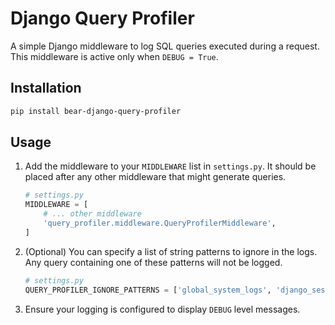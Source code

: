 # Django Query Profiler

A simple Django middleware to log SQL queries executed during a request. This middleware is active only when `DEBUG = True`.

## Installation

```bash
pip install bear-django-query-profiler
```

## Usage

1.  Add the middleware to your `MIDDLEWARE` list in `settings.py`. It should be placed after any other middleware that might generate queries.

    ```python
    # settings.py
    MIDDLEWARE = [
        # ... other middleware
        'query_profiler.middleware.QueryProfilerMiddleware',
    ]
    ```

2.  (Optional) You can specify a list of string patterns to ignore in the logs. Any query containing one of these patterns will not be logged.

    ```python
    # settings.py
    QUERY_PROFILER_IGNORE_PATTERNS = ['global_system_logs', 'django_session']
    ```

3.  Ensure your logging is configured to display `DEBUG` level messages.